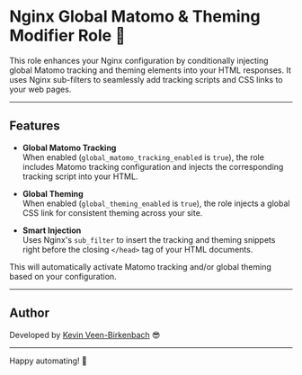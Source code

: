 # Nginx Global Matomo & Theming Modifier Role 🚀

This role enhances your Nginx configuration by conditionally injecting global Matomo tracking and theming elements into your HTML responses. It uses Nginx sub-filters to seamlessly add tracking scripts and CSS links to your web pages.

---

## Features

- **Global Matomo Tracking**  
  When enabled (`global_matomo_tracking_enabled` is `true`), the role includes Matomo tracking configuration and injects the corresponding tracking script into your HTML.

- **Global Theming**  
  When enabled (`global_theming_enabled` is `true`), the role injects a global CSS link for consistent theming across your site.

- **Smart Injection**  
  Uses Nginx's `sub_filter` to insert the tracking and theming snippets right before the closing `</head>` tag of your HTML documents.


This will automatically activate Matomo tracking and/or global theming based on your configuration.

---

## Author

Developed by [Kevin Veen-Birkenbach](https://www.veen.world) 😎

---

Happy automating! 🎉